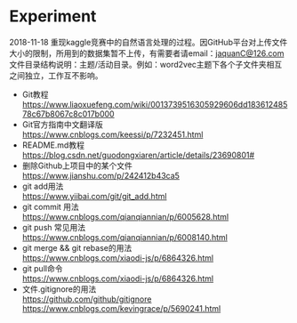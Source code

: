 # Experiment<br>
2018-11-18  重现kaggle竞赛中的自然语言处理的过程。因GitHub平台对上传文件大小的限制，所用到的数据集暂不上传，有需要者请email：jaquanC@126.com<br>
文件目录结构说明：主题/活动目录。例如：word2vec主题下各个子文件夹相互之间独立，工作互不影响。<br>

* Git教程  <br>
https://www.liaoxuefeng.com/wiki/0013739516305929606dd18361248578c67b8067c8c017b000<br>
* Git官方指南中文翻译版  <br>
https://www.cnblogs.com/keessi/p/7232451.html<br>
* README.md教程<br>
https://blog.csdn.net/guodongxiaren/article/details/23690801#<br>
* 删除Github上项目中的某个文件<br>
https://www.jianshu.com/p/242412b43ca5<br>
* git add用法<br>
https://www.yiibai.com/git/git_add.html<br>
* git commit 用法<br>
https://www.cnblogs.com/qianqiannian/p/6005628.html<br>
* git push 常见用法<br>
https://www.cnblogs.com/qianqiannian/p/6008140.html<br>
* git merge && git rebase的用法<br>
https://www.cnblogs.com/xiaodi-js/p/6864326.html<br>
* git pull命令<br>
https://www.cnblogs.com/xiaodi-js/p/6864326.html<br>
* 文件.gitignore的用法<br>
https://github.com/github/gitignore<br>
https://www.cnblogs.com/kevingrace/p/5690241.html<br>